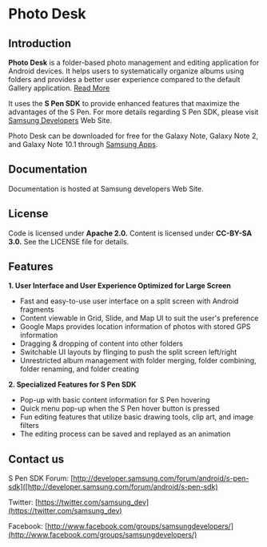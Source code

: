 Photo Desk
============================

Introduction
------------

__Photo Desk__ is a folder-based photo management and editing application for Android devices. It helps users to systematically organize albums using folders and provides a better user experience compared to the default Gallery application. [Read More](http://developer.samsung.com/events/developer-blog/blog/PhotoDesk-the-Application-fully-utilizing-GALAXY-Note-s-Large-Screen-and-S-Pen-SDK)

It uses the __S Pen SDK__ to provide enhanced features that maximize the advantages of the S Pen. For more details regarding S Pen SDK, please visit [Samsung Developers](http://developer.samsung.com/s-pen-sdk) Web Site.

Photo Desk can be downloaded for free for the Galaxy Note, Galaxy Note 2, and Galaxy Note 10.1 through [Samsung Apps](http://www.samsungapps.com/topApps/topAppsDetail.as?productId=000000500108).



Documentation
------------

Documentation is hosted at Samsung developers Web Site.



License
------------
Code is licensed under __Apache 2.0.__ Content is licensed under __CC-BY-SA 3.0.__ See the LICENSE file for details.



Features
------------
__1.  User Interface and User Experience Optimized for Large Screen__
  -	Fast and easy-to-use user interface on a split screen with Android fragments
  -	Content viewable in Grid, Slide, and Map UI to suit the user's preference
  -	Google Maps provides location information of photos with stored GPS information
  -	Dragging & dropping of content into other folders
  -	Switchable UI layouts by flinging to push the split screen left/right
  -	Unrestricted album management with folder merging, folder combining, folder renaming, and folder creating

__2.	Specialized Features for S Pen SDK__
  -	Pop-up with basic content information for S Pen hovering
  -	Quick menu pop-up when the S Pen hover button is pressed
  -	Fun editing features that utilize basic drawing tools, clip art, and image filters
  -	The editing process can be saved and replayed as an animation



Contact us
------------
S Pen SDK Forum: [http://developer.samsung.com/forum/android/s-pen-sdk]([http://developer.samsung.com/forum/android/s-pen-sdk)

Twitter: [https://twitter.com/samsung_dev](https://twitter.com/samsung_dev)

Facebook: [http://www.facebook.com/groups/samsungdevelopers/](http://www.facebook.com/groups/samsungdevelopers/)